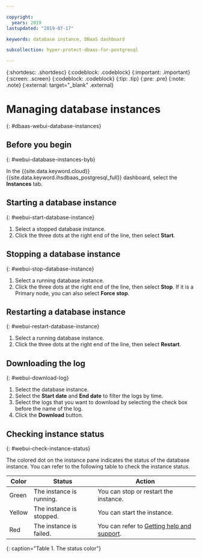 ```yaml
---

copyright:
  years: 2019
lastupdated: "2019-07-17"

keywords: database instance, DBaaS dashboard

subcollection: hyper-protect-dbaas-for-postgresql

---
```


{:shortdesc: .shortdesc}
{:codeblock: .codeblock}
{:important: .important}
{:screen: .screen}
{:codeblock: .codeblock}
{:tip: .tip}
{:pre: .pre}
{:note: .note}
{:external: target="_blank" .external}

# Managing database instances
{: #dbaas-webui-database-instances}

## Before you begin
{: #webui-database-instances-byb}

In the {{site.data.keyword.cloud}} {{site.data.keyword.ihsdbaas_postgresql_full}} dashboard, select the **Instances** tab.

## Starting a database instance
{: #webui-start-database-instance}

1. Select a stopped database instance.
2. Click the three dots at the right end of the line, then select **Start**.

## Stopping a database instance
{: #webui-stop-database-instance}

1. Select a running database instance.
2. Click the three dots at the right end of the line, then select **Stop**. If it is a Primary node, you can also select **Force stop**.

## Restarting a database instance
{: #webui-restart-database-instance}

1. Select a running database instance.
2. Click the three dots at the right end of the line, then select **Restart**.

## Downloading the log
{: #webui-download-log}

1. Select the database instance.
2. Select the **Start date** and **End date** to filter the logs by time.
3. Select the logs that you want to download by selecting the check box before the name of the log.
4. Click the **Download** button.

## Checking instance status
{: #webui-check-instance-status}

The colored dot on the instance pane indicates the status of the database instance. You can refer to the following table to check the instance status.

|Color|Status|Action|
|-----|------|------|
|Green|The instance is running.|You can stop or restart the instance.|
|Yellow|The instance is stopped.|You can start the instance.|
|Red|The instance is failed.|You can refer to [Getting help and support](/docs/services/hyper-protect-dbaas-for-postgresql?topic=hyper-protect-dbaas-for-postgresql-getting-help-and-support).|
{: caption="Table 1. The status color"}
